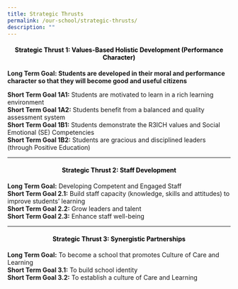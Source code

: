 ```yaml
---
title: Strategic Thrusts
permalink: /our-school/strategic-thrusts/
description: ""
---
```

<h4 style="color:black" align="center">Strategic Thrust 1: Values-Based Holistic Development (Performance Character)</h4>

**Long Term Goal: Students are developed in their moral and performance character so that they will become good and useful citizens**

**Short Term Goal 1A1:** Students are motivated to learn in a rich learning environment<br>
**Short Term Goal 1A2:** Students benefit from a balanced and quality assessment system<br>
**Short Term Goal 1B1:** Students demonstrate the R3ICH values and Social Emotional (SE) Competencies<br>
**Short Term Goal 1B2:** Students are gracious and disciplined leaders (through Positive Education)

---

<h4 style="color:black" align="center">Strategic Thrust 2: Staff Development</h4>

**Long Term Goal:** Developing Competent and Engaged Staff<br>
**Short Term Goal 2.1:** Build staff capacity (knowledge, skills and attitudes) to improve students’ learning<br>
**Short Term Goal 2.2:** Grow leaders and talent<br>
**Short Term Goal 2.3:** Enhance staff well-being

---

<h4 style="color:black" align="center">Strategic Thrust 3: Synergistic Partnerships</h4>

**Long Term Goal:** To become a school that promotes Culture of Care and Learning  <br>
**Short Term Goal 3.1:**&nbsp;To build school identity <br>
**Short Term Goal 3.2:**&nbsp;To establish a culture of Care and Learning  <br>
